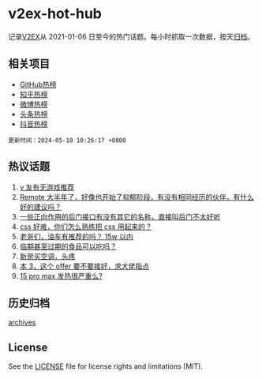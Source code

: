 # v2ex-hot-hub

 记录[V2EX](https://www.v2ex.com/)从 2021-01-06 日至今的热门话题。每小时抓取一次数据，按天[归档](archives)。
 
 ## 相关项目

- [GitHub热榜](https://github.com/lonnyzhang423/github-hot-hub)
- [知乎热榜](https://github.com/lonnyzhang423/zhihu-hot-hub)
- [微博热榜](https://github.com/lonnyzhang423/weibo-hot-hub)
- [头条热榜](https://github.com/lonnyzhang423/toutiao-hot-hub)
- [抖音热榜](https://github.com/lonnyzhang423/douyin-hot-hub)


 `更新时间：2024-05-10 10:26:17 +0800`

## 热议话题

1. [v 友有无游戏推荐](https://www.v2ex.com/t/1039027)
1. [Remote 大半年了，好像也开始了抑郁阶段，有没有相同经历的伙伴，有什么好的建议吗？](https://www.v2ex.com/t/1039015)
1. [一些正向作用的后门接口有没有其它的名称，直接叫后门不太好听](https://www.v2ex.com/t/1039147)
1. [css 好难，你们怎么熟练把 css 用起来的？](https://www.v2ex.com/t/1038997)
1. [老哥们，油车有推荐的吗？ 15w 以内](https://www.v2ex.com/t/1039068)
1. [临期甚至过期的食品可以吃吗？](https://www.v2ex.com/t/1039118)
1. [新房买空调，头疼](https://www.v2ex.com/t/1039261)
1. [本 3，这个 offer 要不要接好，求大佬指点](https://www.v2ex.com/t/1039013)
1. [15 pro max 发热很严重么?](https://www.v2ex.com/t/1039035)

## 历史归档

[archives](archives)

## License

See the [LICENSE](LICENSE) file for license rights and limitations (MIT).
